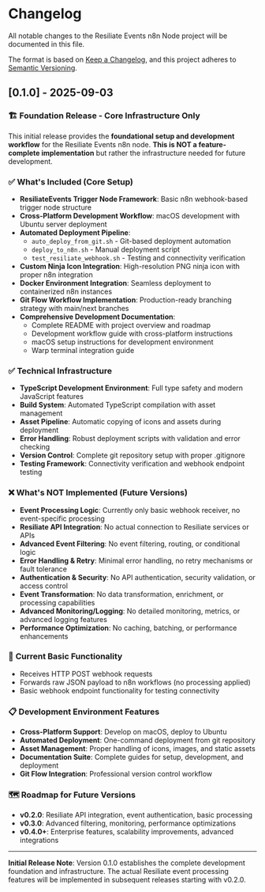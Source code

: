 # Changelog

All notable changes to the Resiliate Events n8n Node project will be documented in this file.

The format is based on [Keep a Changelog](https://keepachangelog.com/en/1.0.0/),
and this project adheres to [Semantic Versioning](https://semver.org/spec/v2.0.0.html).

## [0.1.0] - 2025-09-03

### 🏗️ **Foundation Release - Core Infrastructure Only**

This initial release provides the **foundational setup and development workflow** for the Resiliate Events n8n node. **This is NOT a feature-complete implementation** but rather the infrastructure needed for future development.

### ✅ **What's Included (Core Setup)**
- **ResiliateEvents Trigger Node Framework**: Basic n8n webhook-based trigger node structure
- **Cross-Platform Development Workflow**: macOS development with Ubuntu server deployment
- **Automated Deployment Pipeline**: 
  - `auto_deploy_from_git.sh` - Git-based deployment automation
  - `deploy_to_n8n.sh` - Manual deployment script
  - `test_resiliate_webhook.sh` - Testing and connectivity verification
- **Custom Ninja Icon Integration**: High-resolution PNG ninja icon with proper n8n integration
- **Docker Environment Integration**: Seamless deployment to containerized n8n instances
- **Git Flow Workflow Implementation**: Production-ready branching strategy with main/next branches
- **Comprehensive Development Documentation**:
  - Complete README with project overview and roadmap
  - Development workflow guide with cross-platform instructions
  - macOS setup instructions for development environment
  - Warp terminal integration guide

### ✅ **Technical Infrastructure**
- **TypeScript Development Environment**: Full type safety and modern JavaScript features
- **Build System**: Automated TypeScript compilation with asset management
- **Asset Pipeline**: Automatic copying of icons and assets during deployment
- **Error Handling**: Robust deployment scripts with validation and error checking
- **Version Control**: Complete git repository setup with proper .gitignore
- **Testing Framework**: Connectivity verification and webhook endpoint testing

### ❌ **What's NOT Implemented (Future Versions)**
- **Event Processing Logic**: Currently only basic webhook receiver, no event-specific processing
- **Resiliate API Integration**: No actual connection to Resiliate services or APIs
- **Advanced Event Filtering**: No event filtering, routing, or conditional logic
- **Error Handling & Retry**: Minimal error handling, no retry mechanisms or fault tolerance
- **Authentication & Security**: No API authentication, security validation, or access control
- **Event Transformation**: No data transformation, enrichment, or processing capabilities
- **Advanced Monitoring/Logging**: No detailed monitoring, metrics, or advanced logging features
- **Performance Optimization**: No caching, batching, or performance enhancements

### 🎯 **Current Basic Functionality**
- Receives HTTP POST webhook requests
- Forwards raw JSON payload to n8n workflows (no processing applied)
- Basic webhook endpoint functionality for testing connectivity

### 📋 **Development Environment Features**
- **Cross-Platform Support**: Develop on macOS, deploy to Ubuntu
- **Automated Deployment**: One-command deployment from git repository
- **Asset Management**: Proper handling of icons, images, and static assets
- **Documentation Suite**: Complete guides for setup, development, and deployment
- **Git Flow Integration**: Professional version control workflow

### 🗺️ **Roadmap for Future Versions**
- **v0.2.0**: Resiliate API integration, event authentication, basic processing
- **v0.3.0**: Advanced filtering, monitoring, performance optimizations
- **v0.4.0+**: Enterprise features, scalability improvements, advanced integrations

---

**Initial Release Note**: Version 0.1.0 establishes the complete development foundation and infrastructure. The actual Resiliate event processing features will be implemented in subsequent releases starting with v0.2.0.
